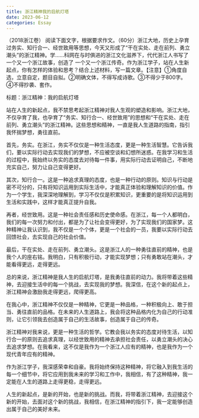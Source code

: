 ```yaml
---
title: 浙江精神我的启航灯塔
date: 2023-06-12
categories: Essay
---
```




（2018浙江卷） 阅读下面文字，根据要求作文。（60分）浙江大地，历史上孕育过务实、知行合一、经世致用等思想，今天又形成了“干在实处、走在前列、勇立潮头”的浙江精神。学……科网在与时俱进的浙江文化滋养下，代代浙江人书写了一个又一个浙江故事，创造了 一个又一个浙江传奇。作为浙江学子，站在人生新起点，你有怎样的体验和思考？结合上述材料，写一篇文章。【注意】①角度自选，立意自定，题目自拟。②明确文体，不得写成诗歌。③不得少于800字。④不得抄袭、套作。

标题：浙江精神：我的启航灯塔

站在人生的新起点，我不禁思考起浙江精神对我人生观的塑造和影响。浙江大地，不仅孕育了我，也孕育了“务实、知行合一、经世致用”的思想和“干在实处、走在前列、勇立潮头”的浙江精神。这些思想和精神，一直是我人生道路的指南，指引我怀揣梦想，勇往直前。

首先，务实。在浙江，务实不仅仅是一种生活态度，更是一种生活智慧。它告诉我们，要以实际行动去实现我们的梦想，不应被空谈和幻想所迷惑。在我学习和生活的过程中，我始终以务实的态度去对待每一件事，用实际行动去证明自己，不断地充实自己，努力让自己变得更好。

其次，知行合一。这是一种追求真理的态度，也是一种行动的原则。知识与行动是密不可分的，只有将知识运用到实际生活中，才能真正体验和理解知识的价值。作为一个学生，我深深地理解到，学习不仅仅是积累知识，更重要的是将知识运用到生活和实践中，这样才能真正提升自我。

再者，经世致用。这是一种社会责任感和历史使命感。在浙江，每一个人都明白，我们的每一次努力和付出，都是为了让社会变得更好，为了实现我们的国家梦。这种精神让我认识到，我不仅是一个个体，更是一个社会的一员，我要以实际行动去回馈社会，去实现自己的社会价值。

最后，干在实处、走在前列、勇立潮头。这是浙江人的一种勇往直前的精神，也是我个人的座右铭。我明白，只有积极行动，才能实现梦想；只有勇敢站在潮头，才能看得更远，走得更远。

总的来说，浙江精神是我人生的启航灯塔，是我勇往直前的动力。我将带着这些精神，去迎接生活中的每一个挑战，去实现我的梦想。我深信，在这个新的起点上，浙江精神会激励我走得更远，爬得更高。

在我心中，浙江精神不仅仅是一种精神，它更是一种品格，一种积极向上、敢于担当、勇往直前的品格。在未来的人生道路上，我会将这种品格内化为自己的行动准则，让它引领我去创造属于自己的生活故事，创造属于自己的传奇。

浙江精神对我来说，更是一种生活的哲学。它教会我以务实的态度对待生活，以知行合一的原则去追求真理，以经世致用的精神去承担社会责任，以勇立潮头的决心去追求梦想。在我看来，这不仅是我作为一个浙江人应有的精神，也是我作为一个现代青年应有的精神。

作为浙江学子，我深感荣幸和自豪。我将始终保持这种精神，将它融入到我生活的每一个细节中，将它应用到我未来的学习和工作中，我相信，有了这种精神，我一定能在人生的道路上走得更稳，走得更远。

人生的新起点，是新的开始，也是新的挑战。而我，将带着浙江精神，去迎接这个新的开始，去面对这个新的挑战，我相信，在浙江精神的指引下，我一定能够创造出属于自己的美好未来。